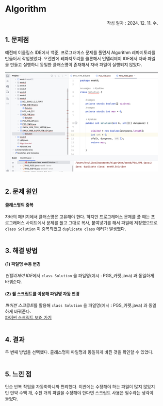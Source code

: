 # Algorithm

<p align="right">작성 일자 : 2024. 12. 11. 수.</p>

## 1. 문제점
예전에 이클립스 IDE에서 백준, 프로그래머스 문제를 풀면서 Algorithm 레파지토리를 만들어서 작업했었다. 오랜만에 레파지토리를 클론해서 인텔리제이 IDE에서 자바 파일을 만들고 실행하니 동일한 클래스명이 존재해서 자바 파일이 실행되지 않았다.<br><br>
<img src="duplicate class error.png" alt="에러 이미지" width="800"/>
<br><br>

## 2. 문제 원인
#### 클래스명의 중복
자바의 패키지에서 클래스명은 고유해야 한다. 하지만 프로그래머스 문제를 풀 때는 프로그래머스 사이트에서 문제를 풀고 그대로 복사, 붙여넣기를 해서 파일에 저장했으므로 `class Solution` 이 중복되었고 `duplicate class` 에러가 발생했다.
<br><br>

## 3. 해결 방법
#### (1) 파일명 수동 변경
*인텔리제이 IDE*에서 `class Solution` 을 파일명(예시 : PGS_카펫.java) 과 동일하게 바꿔준다.
#### (2) 쉘 스크립트를 이용해 파일명 자동 변경
*파이썬 스크립트*를 활용해 `class Solution` 을 파일명(예시 : PGS_카펫.java) 과 동일하게 바꿔준다.<br>
[파이썬 스크립트 보러 가기](rename_java_classes.py)
<br><br>

## 4. 결과
두 번째 방법을 선택했다. 클래스명이 파일명과 동일하게 바뀐 것을 확인할 수 있었다.
<br><br>

## 5. 느낀 점
단순 반복 작업을 자동화하니까 편리했다. 이번에는 수정해야 하는 파일이 많지 않았지만 만약 수백 개, 수천 개의 파일을 수정해야 한다면 스크립트 사용은 필수라는 생각이 들었다.
